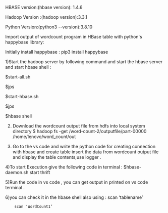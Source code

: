 
HBASE version:(hbase version): 1.4.6

Hadoop Version :(hadoop version):3.3.1

Python Version:(python3 --version):3.8.10



Import output of wordcount program in HBase table with  python's happybase library:



 Initially install happybase : pip3 install happybase


 1)Start the hadoop server by following command and start the hbase server and start hbase shell :

  $start-all.sh

   $jps

   $start-hbase.sh

   $jps

   $hbase shell


2) Download the wordcount output file  from hdfs into local system directory
             $ hadoop  fs  -get   /word-count-2/outputfile/part-00000      /home/lenovo/word_count/out 


3) Go to the vs code and write the python code for creating connection with hbase and create table insert the data from wordcount output file and display the table contents,use logger .



4)To start Execution give the following code in terminal :
   $hbase-daemon.sh start thrift


5)Run the code in vs code , you can get output in printed on vs code terminal .


6)you can check it in the hbase shell also using : scan ‘tablename’
  
        scan ‘WordCount1’

